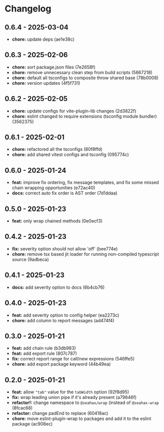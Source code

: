 # Changelog

## 0.6.4 - 2025-03-04

- __chore:__ update deps (ae1e38c)

## 0.6.3 - 2025-02-06

- __chore:__ sort package.json files (7e2658f)
- __chore:__ remove unnecessary clean step from build scripts (5667218)
- __chore:__ default all tsconfigs to composite throw shared base (78b0008)
- __chore:__ version updates (4f5f731)

## 0.6.2 - 2025-02-05

- __chore:__ update configs for vite-plugin-lib changes (2d3822f)
- __chore:__ eslint changed to require extensions (tsconfig module bundler) (3562375)

## 0.6.1 - 2025-02-01

- __chore:__ refactored all the tsconfigs (80f8ffd)
- __chore:__ add shared vitest configs and tsconfig (095774c)

## 0.6.0 - 2025-01-24

- __feat:__ improve fix ordering, fix message templates, and fix some missed chain wrapping opportunities (e72ac40)
- __docs:__ correct auto fix order is AST order (7d1ddaa)

## 0.5.0 - 2025-01-23

- __feat:__ only wrap chained methods (0e0ecf3)

## 0.4.2 - 2025-01-23

- __fix:__ severity option should not allow 'off' (bee774e)
- __chore:__ remove tsx based jit loader for running non-compiled typescript source (9adbeca)

## 0.4.1 - 2025-01-23

- __docs:__ add severity option to docs (6b4cb76)

## 0.4.0 - 2025-01-23

- __feat:__ add severity option to config helper (ea2273c)
- __chore:__ add column to report messages (ad474f4)

## 0.3.0 - 2025-01-21

- __feat:__ add chain rule (b3db983)
- __feat:__ add export rule (807c787)
- __fix:__ correct report range for call/new expressions (546ffe5)
- __chore:__ add export package keyword (44b49ea)

## 0.2.0 - 2025-01-21

- __feat:__ allow `"tab"` value for the `tabWidth` option (92f8d95)
- __fix:__ wrap leading union pipe if it's already present (a79846f)
- __refactor!:__ change namespace to `@seahax/wrap` (instead of `@seahax-wrap` (8fcac68)
- __refactor:__ change padEnd to replace (60418ac)
- __chore:__ move eslint-plugin-wrap to packages and add it to the eslint package (ac908ec)
